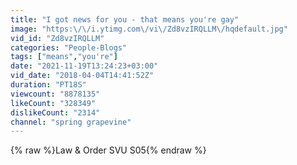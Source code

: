 ```yaml
---
title: "I got news for you - that means you're gay"
image: "https:\/\/i.ytimg.com\/vi\/Zd8vzIRQLLM\/hqdefault.jpg"
vid_id: "Zd8vzIRQLLM"
categories: "People-Blogs"
tags: ["means","you're"]
date: "2021-11-19T13:24:23+03:00"
vid_date: "2018-04-04T14:41:52Z"
duration: "PT18S"
viewcount: "8878135"
likeCount: "328349"
dislikeCount: "2314"
channel: "spring grapevine"
---
```

{% raw %}Law &amp; Order SVU S05{% endraw %}
